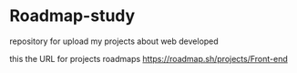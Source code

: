# Roadmap-study
repository for upload my projects about web developed

this the URL for projects roadmaps
https://roadmap.sh/projects/Front-end

